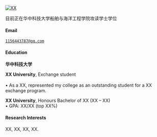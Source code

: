 [![XX](https://img.shields.io/badge/XX-github-blue?logo=github)](https://github.com/XX)

目前正在华中科技大学船舶与海洋工程学院攻读学士学位
#### Email  
<code>1156443787@qq.com</code>  
#### Education  
**华中科技大学**


**XX University**, Exchange student <br>  
• As a XX, represented my college as an outstanding student for a XX exchange program.  

**XX University**, Honours Bachelor of XX (XX – XX)  
• GPA: XX/XX (top XX%)  

#### Research Interests  
XX, XX, XX, XX.
